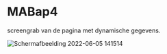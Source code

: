 # MABap4

screengrab van de pagina met dynamische gegevens.

![Schermafbeelding 2022-06-05 141514](https://user-images.githubusercontent.com/90894837/172049963-4509cfee-11cf-48e6-a033-4da73c04f7fe.jpg)
